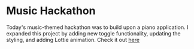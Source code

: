 # Music Hackathon
Today's music-themed hackathon was to build upon a piano application. I expanded this project by adding new toggle functionality, updating the styling, and adding Lottie animation. Check it out [here](https://wandrew8.github.io/animation-game/)